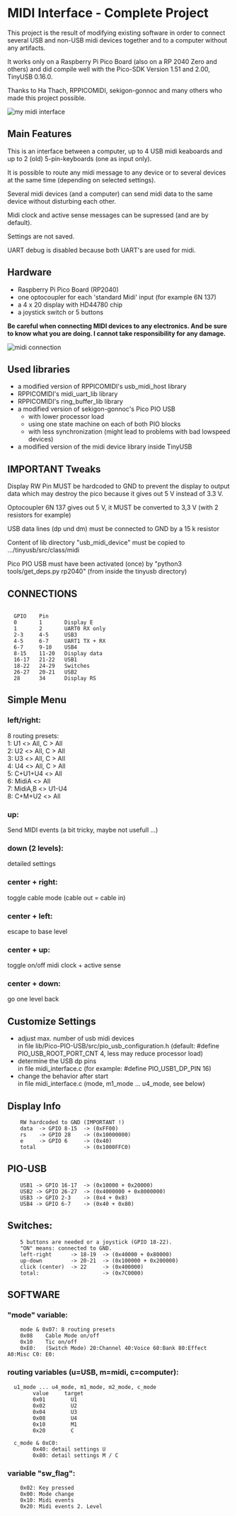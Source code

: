 # MIDI Interface - Complete Project


This project is the result of modifying existing software in order to connect several USB and non-USB midi devices together and to a computer without any artifacts.

It works only on a Raspberry Pi Pico Board (also on a RP 2040 Zero and others) and did compile well with the Pico-SDK Version 1.51 and 2.00, TinyUSB 0.16.0.

Thanks to Ha Thach, RPPICOMIDI, sekigon-gonnoc and many others who made this project possible.

![my midi interface](docs/midi_interface.JPG)


## Main Features

This is an interface between a computer, up to 4 USB midi keaboards and up to 2 (old) 5-pin-keyboards (one as input only).

It is possible to route any midi message to any device or to several devices at the same time (depending on selected settings).

Several midi devices (and a computer) can send midi data to the same device without disturbing each other.

Midi clock and active sense messages can be supressed (and are by default).

Settings are not saved.

UART debug is disabled because both UART's are used for midi.


## Hardware
  - Raspberry Pi Pico Board (RP2040)
  - one optocoupler for each 'standard Midi' input (for example 6N 137)
  - a 4 x 20 display with HD44780 chip
  - a joystick switch or 5 buttons

**Be careful when connecting MIDI devices to any electronics. And be sure to know what you are doing. I cannot take responsibility for any damage.**

![midi connection](docs/MIDI-in-out-k.png)


## Used libraries
  - a modified version of RPPICOMIDI's usb_midi_host library
  - RPPICOMIDI's midi_uart_lib library
  - RPPICOMIDI's ring_buffer_lib library
  - a modified version of sekigon-gonnoc's Pico PIO USB
    - with lower processor load
    - using one state machine on each of both PIO blocks
    - with less synchronization (might lead to problems with bad lowspeed devices)
  - a modified version of the midi device library inside TinyUSB


## IMPORTANT Tweaks

Display RW Pin MUST be hardcoded to GND
  to prevent the display to output data which may destroy the pico because it gives out 5 V instead of 3.3 V.

Optocoupler 6N 137 gives out 5 V, it MUST be converted to 3,3 V (with 2 resistors for example)

USB data lines (dp und dm) must be connected to GND by a 15 k resistor

Content of lib directory "usb_midi_device" must be copied to .../tinyusb/src/class/midi

Pico PIO USB must have been activated (once) by
  "python3 tools/get_deps.py rp2040"
  (from inside the tinyusb directory)


## CONNECTIONS

```

  GPIO    Pin
  0       1       Display E
  1       2       UART0 RX only
  2-3     4-5     USB3
  4-5     6-7     UART1 TX + RX
  6-7     9-10    USB4
  8-15    11-20   Display data
  16-17   21-22   USB1
  18-22   24-29   Switches
  26-27   20-21   USB2
  28      34      Display RS
```

## Simple Menu

### left/right:
8 routing presets:
<br>1: U1 <> All, C > All
<br>2: U2 <> All, C > All
<br>3: U3 <> All, C > All
<br>4: U4 <> All, C > All
<br>5: C+U1+U4 <> All
<br>6: MidiA <> All
<br>7: MidiA,B <> U1-U4
<br>8: C+M+U2 <> All

### up:
Send MIDI events
(a bit tricky, maybe not usefull ...)

### down (2 levels):
detailed settings

### center + right:
toggle cable mode (cable out = cable in)

### center + left:
escape to base level

### center + up:
toggle on/off midi clock + active sense

### center + down:
go one level back


## Customize Settings

- adjust max. number of usb midi devices
  <br>in file lib/Pico-PIO-USB/src/pio_usb_configuration.h (default: #define PIO_USB_ROOT_PORT_CNT 4, less may reduce processor load)
- determine the USB dp pins
  <br>in file midi_interface.c (for example: #define PIO_USB1_DP_PIN 16)
- change the behavior after start
  <br>in file midi_interface.c (mode, m1_mode ... u4_mode, see below)


## Display Info
```
    RW hardcoded to GND (IMPORTANT !)
    data  -> GPIO 8-15  -> (0xFF00)
    rs    -> GPIO 28    -> (0x10000000)
    e     -> GPIO 6     -> (0x40)
    total               -> (0x1000FFC0)
```


## PIO-USB
```
    USB1 -> GPIO 16-17  -> (0x10000 + 0x20000)
    USB2 -> GPIO 26-27  -> (0x4000000 + 0x8000000)
    USB3 -> GPIO 2-3    -> (0x4 + 0x8)
    USB4 -> GPIO 6-7    -> (0x40 + 0x80)
```


## Switches:
```
    5 buttons are needed or a joystick (GPIO 18-22).
    "ON" means: connected to GND.
    left-right      -> 18-19  -> (0x40000 + 0x80000)
    up-down         -> 20-21  -> (0x100000 + 0x200000)
    click (center)  -> 22     -> (0x400000)
    total:                    -> (0x7C0000)
```


## SOFTWARE

### "mode" variable:
```
    mode & 0x07: 8 routing presets
    0x08    Cable Mode on/off
    0x10    Tic on/off
    0xE0:   (Switch Mode) 20:Channel 40:Voice 60:Bank 80:Effect A0:Misc C0: E0:
```


### routing variables (u=USB, m=midi, c=computer):
```
  u1_mode ... u4_mode, m1_mode, m2_mode, c_mode
        value     target
        0x01        U1
        0x02        U2
        0x04        U3
        0x08        U4
        0x10        M1
        0x20        C

  c_mode & 0xC0:
        0x40: detail settings U
        0x80: detail settings M / C
```


### variable "sw_flag":
```
    0x02: Key pressed
    0x00: Mode change
    0x10: Midi events
    0x20: Midi events 2. Level
```

